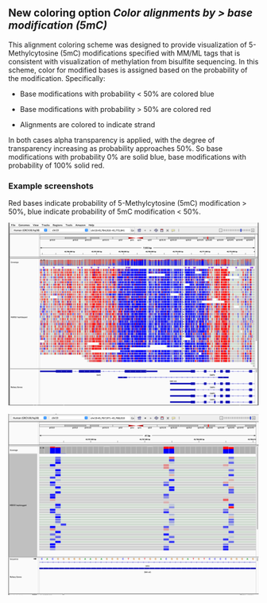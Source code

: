 ## New coloring option _**Color alignments by > base modification (5mC)**_

This alignment coloring scheme was designed to provide visualization of 5-Methylcytosine (5mC) modifications specified
with MM/ML tags that is consistent with visualization of methylation from bisulfite sequencing. In this scheme, color
for modified bases is assigned based on the probability of the modification. Specifically:

* Base modifications with probability < 50% are colored blue

* Base modifications with probability > 50% are colored red

* Alignments are colored to indicate strand

In both cases alpha transparency is applied, with the degree of transparency increasing as probability approaches 50%.
So base modifications with probability 0% are solid blue, base modifications with probability of 100% solid red.

### Example screenshots

Red bases indicate probability of 5-Methylcytosine (5mC) modification > 50%, blue indicate probability of 5mC
modification < 50%.

![](../../img/5mC.png)

![](../../img/5mC_zoomedin.png)

